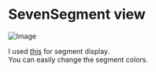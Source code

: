 # SevenSegment view
![Image](https://github.com/user-attachments/assets/cf1c3fd0-ae0d-470f-adc0-84dbafc8a676)

I used [this](https://github.com/CodeDrome/seven-segment-display-javascript) for segment display.   
You can easily change the segment colors.   

